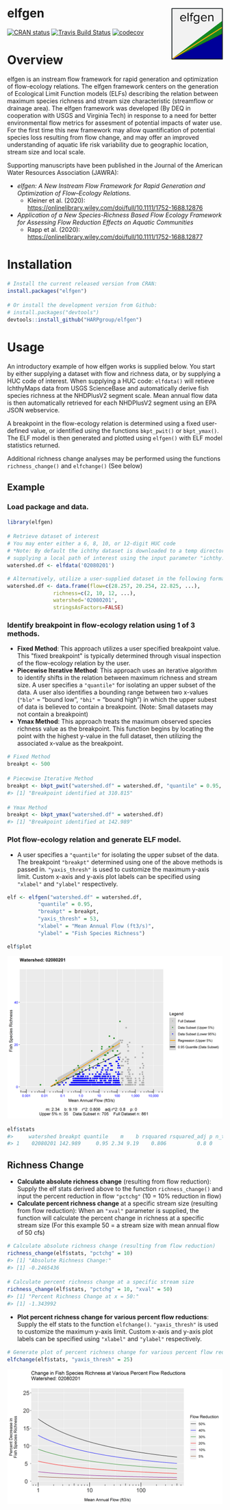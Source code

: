 # elfgen <img src="man/figures/logo.png" align="right" width="120" />

<!-- badges: start -->
[![CRAN status](https://www.r-pkg.org/badges/version/elfgen)](https://cran.r-project.org/package=elfgen)
[![Travis Build Status](https://travis-ci.org/HARPgroup/elfgen.svg?branch=master)](https://travis-ci.org/HARPgroup/elfgen)
[![codecov](https://codecov.io/gh/HARPgroup/elfgen/branch/master/graph/badge.svg?token=K9sGaBh54U)](https://app.codecov.io/gh/HARPgroup/elfgen)
<!-- badges: end -->

# Overview
 
elfgen is an instream flow framework for rapid generation and optimization of flow-ecology relations. The elfgen framework centers on the generation of Ecological Limit Function models (ELFs) describing the relation between maximum species richness and stream size characteristic (streamflow or drainage area). The elfgen framework was developed (By DEQ in cooperation with USGS and Virginia Tech) in response to a need for better environmental flow metrics for assesment of potential impacts of water use. For the first time this new framework may allow quantification of potential species loss resulting from flow change, and may offer an improved understanding of aquatic life risk variability due to geographic location, stream size and local scale.

Supporting manuscripts have been published in the Journal of the American Water Resources Association (JAWRA):
- *elfgen: A New Instream Flow Framework for Rapid Generation and Optimization of Flow–Ecology Relations.*
   - Kleiner et al. (2020): https://onlinelibrary.wiley.com/doi/full/10.1111/1752-1688.12876
- *Application of a New Species-Richness Based Flow Ecology Framework for Assessing Flow Reduction Effects on Aquatic Communities*
   - Rapp et al. (2020): https://onlinelibrary.wiley.com/doi/full/10.1111/1752-1688.12877

# Installation

``` r
# Install the current released version from CRAN:
install.packages("elfgen")

# Or install the development version from Github:
# install.packages("devtools")
devtools::install_github("HARPgroup/elfgen")
```

# Usage
An introductory example of how elfgen works is supplied below. You start 
by either supplying a dataset with flow and richness data, or by supplying 
a HUC code of interest. When supplying a HUC code: `elfdata()` will 
retieve IchthyMaps data from USGS ScienceBase and automatically derive fish 
species richness at the NHDPlusV2 segment scale. Mean annual flow data is then
automatically retrieved for each NHDPlusV2 segment using an EPA JSON webservice.

A breakpoint in the flow-ecology relation is determined using a fixed user-defined
value, or identified using the functions `bkpt_pwit()` or `bkpt_ymax()`. The ELF
model is then generated and plotted using `elfgen()` with ELF model statistics
returned.

Additional richness change analyses may be performed using the functions `richness_change()` and `elfchange()` (See below)


## Example
### Load package and data.

``` r
library(elfgen)

# Retrieve dataset of interest
# You may enter either a 6, 8, 10, or 12-digit HUC code
# *Note: By default the ichthy dataset is downloaded to a temp directory, however this may be overridden by 
# supplying a local path of interest using the input parameter "ichthy.localpath" 
watershed.df <- elfdata('02080201')
```

``` r
# Alternatively, utilize a user-supplied dataset in the following format:
watershed.df <- data.frame(flow=c(28.257, 20.254, 22.825, ...), 
			   richness=c(2, 10, 12, ...),
			   watershed='02080201',
			   stringsAsFactors=FALSE) 
```



### Identify breakpoint in flow-ecology relation using 1 of 3 methods.
* **Fixed Method**: This approach utilizes a user specified breakpoint value. This "fixed breakpoint" is typically 
	determined through visual inspection of the flow-ecology relation by the user.
* **Piecewise Iterative Method**: This approach uses an iterative algorithm to identify shifts in the relation between maximum richness 
	and stream size. A user specifies a `"quantile"` for isolating an upper subset of the data. A user also 
	identifies a bounding range between two x-values (`"blo"` = “bound low”, `"bhi"` = “bound high”) in which the 
	upper subest of data is believed to contain a breakpoint. (Note: Small datasets may not contain a breakpoint)
* **Ymax Method**: This approach treats the maximum observed species richness value as the breakpoint. This function begins 
	by locating the point with the highest y-value in the full dataset, then utilizing the associated x-value 
	as the breakpoint.

``` r
# Fixed Method
breakpt <- 500

# Piecewise Iterative Method
breakpt <- bkpt_pwit("watershed.df" = watershed.df, "quantile" = 0.95, "blo" = 200, "bhi" = 500)  
#> [1] "Breakpoint identified at 310.815"
		
# Ymax Method		
breakpt <- bkpt_ymax("watershed.df" = watershed.df)			   
#> [1] "Breakpoint identified at 142.989"
```

### Plot flow-ecology relation and generate ELF model.	
* A user specifies a `"quantile"` for isolating the upper subset of the data. The breakpoint `"breakpt"` determined using one of the 
	above methods is passed in. `"yaxis_thresh"` is used to customize the maximum y-axis limit. Custom x-axis and y-axis plot labels can 
	be specified using `"xlabel"` and `"ylabel"` respectively.

	
``` r				   
elf <- elfgen("watershed.df" = watershed.df,
	      "quantile" = 0.95,
	      "breakpt" = breakpt,
	      "yaxis_thresh" = 53, 
	      "xlabel" = "Mean Annual Flow (ft3/s)",
	      "ylabel" = "Fish Species Richness")
```

``` r
elf$plot
```

![](man/figures/README-example-1.png)<!-- -->

``` r
elf$stats
#>     watershed breakpt quantile    m    b rsquared rsquared_adj p n_total n_subset n_subset_upper
#> 1	02080201 142.989     0.95 2.34 9.19    0.806          0.8 0     861      705             35
```

## Richness Change
* **Calculate absolute richness change** (resulting from flow reduction): Supply the elf stats derived above to the function `richness_change()` and input the percent reduction in flow `"pctchg"` (10 = 10% reduction in flow)
* **Calculate percent richness change** at a specific stream size (resulting from flow reduction): When an `"xval"` parameter is supplied, the function will calculate the percent change in richness 
at a specific stream size (For this example 50 = a stream size with mean annual flow of 50 cfs) 

``` r
# Calculate absolute richness change (resulting from flow reduction)
richness_change(elf$stats, "pctchg" = 10)
#> [1] "Absolute Richness Change:"
#> [1] -0.2465436

# Calculate percent richness change at a specific stream size
richness_change(elf$stats, "pctchg" = 10, "xval" = 50)
#> [1] "Percent Richness Change at x = 50:"
#> [1] -1.343992
```

* **Plot percent richness change for various percent flow reductions**: Supply the elf stats to the function `elfchange()`. `"yaxis_thresh"` is 
used to customize the maximum y-axis limit. Custom x-axis and y-axis plot labels can 
be specified using `"xlabel"` and `"ylabel"` respectively.

``` r
# Generate plot of percent richness change for various percent flow reductions
elfchange(elf$stats, "yaxis_thresh" = 25)
```

![](man/figures/README-example-2.png)<!-- -->
